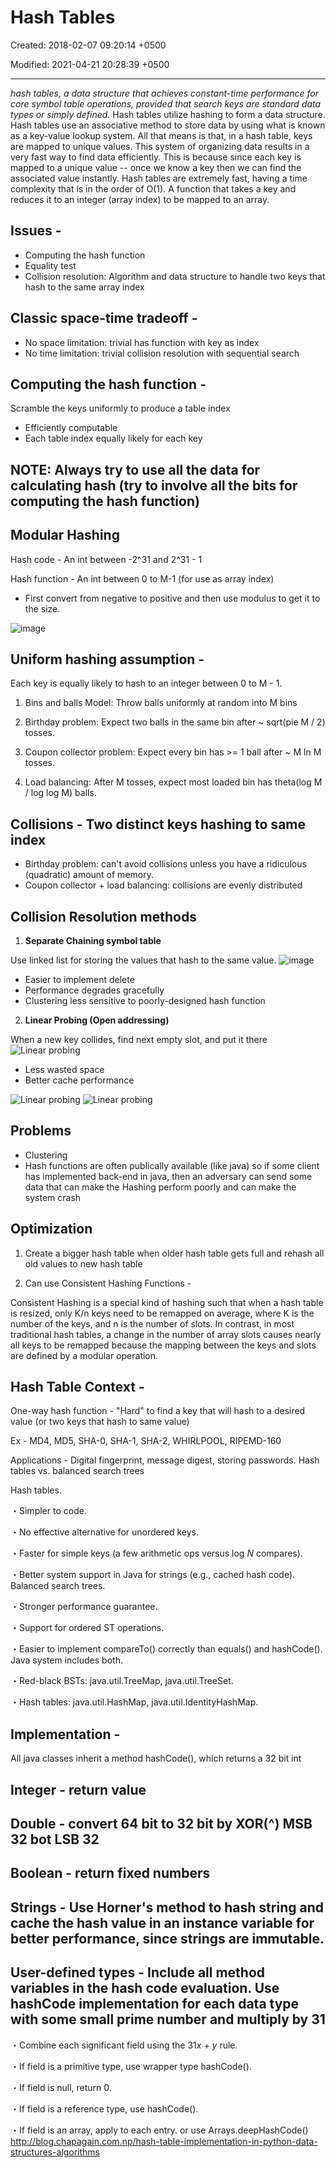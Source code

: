 # Hash Tables

Created: 2018-02-07 09:20:14 +0500

Modified: 2021-04-21 20:28:39 +0500

---

*hash tables, a data structure that achieves constant-time performance for core symbol table operations, provided that search keys are standard data types or simply defined.*
Hash tables utilize hashing to form a data structure.
Hash tables use an associative method to store data by using what is known as a key-value lookup system. All that means is that, in a hash table, keys are mapped to unique values.
This system of organizing data results in a very fast way to find data efficiently. This is because since each key is mapped to a unique value -- once we know a key then we can find the associated value instantly.
Hash tables are extremely fast, having a time complexity that is in the order of O(1).
A function that takes a key and reduces it to an integer (array index) to be mapped to an array.

## Issues -
-   Computing the hash function
-   Equality test
-   Collision resolution: Algorithm and data structure to handle two keys that hash to the same array index

## Classic space-time tradeoff -
-   No space limitation: trivial has function with key as index
-   No time limitation: trivial collision resolution with sequential search
## Computing the hash function -

Scramble the keys uniformly to produce a table index
-   Efficiently computable
-   Each table index equally likely for each key
## NOTE: Always try to use all the data for calculating hash (try to involve all the bits for computing the hash function)
## Modular Hashing

Hash code - An int between -2^31 and 2^31 - 1

Hash function - An int between 0 to M-1 (for use as array index)
-   First convert from negative to positive and then use modulus to get it to the size.

![image](media/Hash-Tables-image1.png)
## Uniform hashing assumption -

Each key is equally likely to hash to an integer between 0 to M - 1.

1.  Bins and balls Model: Throw balls uniformly at random into M bins

2.  Birthday problem: Expect two balls in the same bin after ~ sqrt(pie M / 2) tosses.

3.  Coupon collector problem: Expect every bin has >= 1 ball after ~ M ln M tosses.

4.  Load balancing: After M tosses, expect most loaded bin has theta(log M / log log M) balls.

## Collisions - Two distinct keys hashing to same index
-   Birthday problem: can't avoid collisions unless you have a ridiculous (quadratic) amount of memory.
-   Coupon collector + load balancing: collisions are evenly distributed

## Collision Resolution methods

1.  **Separate Chaining symbol table**

Use linked list for storing the values that hash to the same value.
![image](media/Hash-Tables-image2.png)

-   Easier to implement delete
-   Performance degrades gracefully
-   Clustering less sensitive to poorly-designed hash function
2.  **Linear Probing (Open addressing)**

When a new key collides, find next empty slot, and put it there
![Linear probing](media/Hash-Tables-image3.png)

-   Less wasted space
-   Better cache performance

![Linear probing](media/Hash-Tables-image4.png)
![Linear probing](media/Hash-Tables-image5.png)

## Problems
-   Clustering
-   Hash functions are often publically available (like java) so if some client has implemented back-end in java, then an adversary can send some data that can make the Hashing perform poorly and can make the system crash

## Optimization

1.  Create a bigger hash table when older hash table gets full and rehash all old values to new hash table

2.  Can use Consistent Hashing Functions -

Consistent Hashing is a special kind of hashing such that when a hash table is resized, only K/n keys need to be remapped on average, where K is the number of the keys, and n is the number of slots. In contrast, in most traditional hash tables, a change in the number of array slots causes nearly all keys to be remapped because the mapping between the keys and slots are defined by a modular operation.

## Hash Table Context -

One-way hash function - "Hard" to find a key that will hash to a desired value (or two keys that hash to same value)

Ex - MD4, MD5, SHA-0, SHA-1, SHA-2, WHIRLPOOL, RIPEMD-160

Applications - Digital fingerprint, message digest, storing passwords.
Hash tables vs. balanced search trees

Hash tables.

・Simpler to code.

・No effective alternative for unordered keys.

・Faster for simple keys (a few arithmetic ops versus log *N* compares).

・Better system support in Java for strings (e.g., cached hash code).
Balanced search trees.

・Stronger performance guarantee.

・Support for ordered ST operations.

・Easier to implement compareTo() correctly than equals() and hashCode().
Java system includes both.

・Red-black BSTs: java.util.TreeMap, java.util.TreeSet.

・Hash tables: java.util.HashMap, java.util.IdentityHashMap.
## Implementation -

All java classes inherit a method hashCode(), which returns a 32 bit int

## Integer - return value

## Double - convert 64 bit to 32 bit by XOR(^) MSB 32 bot LSB 32

## Boolean - return fixed numbers

## Strings - Use Horner's method to hash string and cache the hash value in an instance variable for better performance, since strings are immutable.

## User-defined types - Include all method variables in the hash code evaluation. Use hashCode implementation for each data type with some small prime number and multiply by 31

・Combine each significant field using the 31*x* + *y* rule.

・If field is a primitive type, use wrapper type hashCode().

・If field is null, return 0.

・If field is a reference type, use hashCode().

・If field is an array, apply to each entry. or use Arrays.deepHashCode()
<http://blog.chapagain.com.np/hash-table-implementation-in-python-data-structures-algorithms>